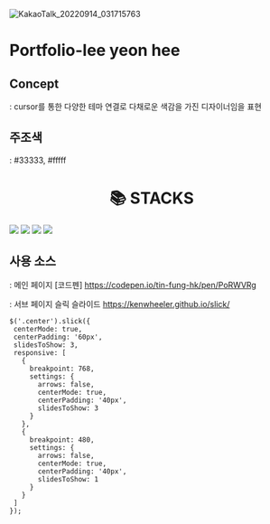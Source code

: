 ![KakaoTalk_20220914_031715763](https://user-images.githubusercontent.com/111846150/190935285-56d86c70-1899-483b-a7f6-0eaca60d5e90.png)
# Portfolio-lee yeon hee

## Concept
: cursor를 통한 다양한 테마 연결로 다채로운 색감을 가진 디자이너임을 표현

## 주조색
: #33333, #fffff

<div align=center><h1>📚 STACKS</h1></div>
<img src="https://img.shields.io/badge/html5-E34F26?style=for-the-badge&logo=html5&logoColor=white"> <img src="https://img.shields.io/badge/css-1572B6?style=for-the-badge&logo=css3&logoColor=white"> <img src="https://img.shields.io/badge/javascript-F7DF1E?style=for-the-badge&logo=javascript&logoColor=black"> <img src="https://img.shields.io/badge/github-181717?style=for-the-badge&logo=github&logoColor=white">
 
 ## 사용 소스
 : 메인 페이지 [코드펜] https://codepen.io/tin-fung-hk/pen/PoRWVRg
 
 : 서브 페이지 슬릭 슬라이드 https://kenwheeler.github.io/slick/
 
 ```
 $('.center').slick({
  centerMode: true,
  centerPadding: '60px',
  slidesToShow: 3,
  responsive: [
    {
      breakpoint: 768,
      settings: {
        arrows: false,
        centerMode: true,
        centerPadding: '40px',
        slidesToShow: 3
      }
    },
    {
      breakpoint: 480,
      settings: {
        arrows: false,
        centerMode: true,
        centerPadding: '40px',
        slidesToShow: 1
      }
    }
  ]
});
```
 

